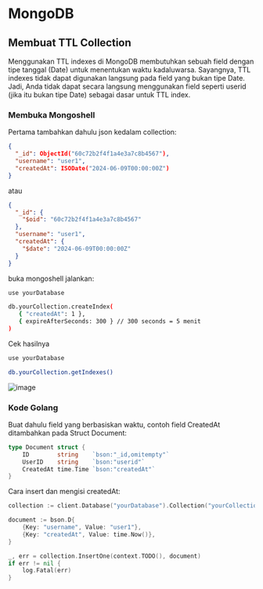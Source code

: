 # MongoDB

## Membuat TTL Collection
Menggunakan TTL indexes di MongoDB membutuhkan sebuah field dengan tipe tanggal (Date) untuk menentukan waktu kadaluwarsa. Sayangnya, TTL indexes tidak dapat digunakan langsung pada field yang bukan tipe Date. Jadi, Anda tidak dapat secara langsung menggunakan field seperti userid (jika itu bukan tipe Date) sebagai dasar untuk TTL index.

### Membuka Mongoshell
Pertama tambahkan dahulu json kedalam collection:
```json
{
  "_id": ObjectId("60c72b2f4f1a4e3a7c8b4567"),
  "username": "user1",
  "createdAt": ISODate("2024-06-09T00:00:00Z")
}
```
atau
```json
{
  "_id": {
    "$oid": "60c72b2f4f1a4e3a7c8b4567"
  },
  "username": "user1",
  "createdAt": {
    "$date": "2024-06-09T00:00:00Z"
  }
}

```
buka mongoshell jalankan:
```sh
use yourDatabase

db.yourCollection.createIndex(
   { "createdAt": 1 },
   { expireAfterSeconds: 300 } // 300 seconds = 5 menit
)
```
Cek hasilnya
```sh
use yourDatabase

db.yourCollection.getIndexes()
```
![image](https://github.com/awangga/nopanel/assets/11188109/400b3d79-b557-4002-80a3-762a8c48e528)  

### Kode Golang
Buat dahulu field yang berbasiskan waktu, contoh field CreatedAt ditambahkan pada Struct Document:
```go
type Document struct {
    ID        string    `bson:"_id,omitempty"`
    UserID    string    `bson:"userid"`
    CreatedAt time.Time `bson:"createdAt"`
}
```
Cara insert dan mengisi createdAt:
```go
collection := client.Database("yourDatabase").Collection("yourCollection")

document := bson.D{
    {Key: "username", Value: "user1"},
    {Key: "createdAt", Value: time.Now()},
}

_, err = collection.InsertOne(context.TODO(), document)
if err != nil {
    log.Fatal(err)
}
```
